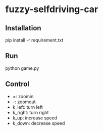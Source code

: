 # fuzzy-selfdriving-car

## Installation
pip install -r requirement.txt
## Run
python game.py

## Control

- =: zoomin
- -: zoomout
- k_left: turn left
- k_right: turn right
- k_up: increase speed
- k_down: decrease speed